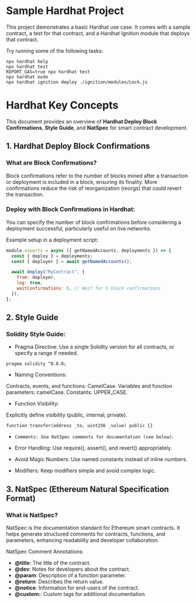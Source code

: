 # Sample Hardhat Project

This project demonstrates a basic Hardhat use case. It comes with a sample contract, a test for that contract, and a Hardhat Ignition module that deploys that contract.

Try running some of the following tasks:

```shell
npx hardhat help
npx hardhat test
REPORT_GAS=true npx hardhat test
npx hardhat node
npx hardhat ignition deploy ./ignition/modules/Lock.js

```
# Hardhat Key Concepts

This document provides an overview of **Hardhat Deploy Block Confirmations**, **Style Guide**, and **NatSpec** for smart contract development.

## 1. Hardhat Deploy Block Confirmations

### What are Block Confirmations?
Block confirmations refer to the number of blocks mined after a transaction or deployment is included in a block, ensuring its finality. More confirmations reduce the risk of reorganization (reorgs) that could revert the transaction.

### Deploy with Block Confirmations in Hardhat:
You can specify the number of block confirmations before considering a deployment successful, particularly useful on live networks.

Example setup in a deployment script:

```js
module.exports = async ({ getNamedAccounts, deployments }) => {
  const { deploy } = deployments;
  const { deployer } = await getNamedAccounts();

  await deploy("MyContract", {
    from: deployer,
    log: true,
    waitConfirmations: 5, // Wait for 5 block confirmations
  });
};
```

## 2. Style Guide
### Solidity Style Guide:

- Pragma Directive: Use a single Solidity version for all contracts, or specify a range if needed.

```solidity
pragma solidity ^0.8.0;
```
- Naming Conventions:

Contracts, events, and functions: CamelCase.
Variables and function parameters: camelCase.
Constants: UPPER_CASE.

- Function Visibility:

Explicitly define visibility (public, internal, private).
```solidity
function transfer(address _to, uint256 _value) public {}
```
- `Comments: Use NatSpec comments for documentation (see below)`.

- Error Handling: Use require(), assert(), and revert() appropriately.

- Avoid Magic Numbers: Use named constants instead of inline numbers.

- Modifiers: Keep modifiers simple and avoid complex logic.



## 3. NatSpec (Ethereum Natural Specification Format)
### What is NatSpec?
NatSpec is the documentation standard for Ethereum smart contracts. It helps generate structured comments for contracts, functions, and parameters, enhancing readability and developer collaboration.

NatSpec Comment Annotations:
- **@title**: The title of the contract.
- **@dev**: Notes for developers about the contract.
- **@param**: Description of a function parameter.
- **@return**: Describes the return value.
- **@notice**: Information for end-users of the contract.
- **@custom:**: Custom tags for additional documentation.



